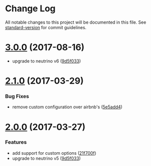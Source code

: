 # Change Log

All notable changes to this project will be documented in this file. See [standard-version](https://github.com/conventional-changelog/standard-version) for commit guidelines.

<a name="3.0.0"></a>
# [3.0.0](https://github.com/guzart/neutrino-preset-airbnb/compare/v2.1.0...v3.0.0) (2017-08-16)

* upgrade to neutrino v6 ([9d5f033](https://github.com/guzart/neutrino-preset-airbnb/commit/668725323e8799913fe5342557e5e2dedde5649f))


<a name="2.1.0"></a>
# [2.1.0](https://github.com/guzart/neutrino-preset-airbnb/compare/v2.0.0...v2.1.0) (2017-03-29)


### Bug Fixes

* remove custom configuration over airbnb's ([5e5add4](https://github.com/guzart/neutrino-preset-airbnb/commit/5e5add4))



<a name="2.0.0"></a>
# [2.0.0](https://github.com/guzart/neutrino-preset-airbnb/compare/v1.1.0...v2.0.0) (2017-03-27)


### Features

* add support for custom options ([21f700f](https://github.com/guzart/neutrino-preset-airbnb/commit/21f700f))
* upgrade to neutrino v5 ([9d5f033](https://github.com/guzart/neutrino-preset-airbnb/commit/9d5f033))
